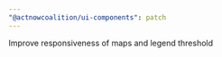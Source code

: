 ```yaml
---
"@actnowcoalition/ui-components": patch
---
```


Improve responsiveness of maps and legend threshold
